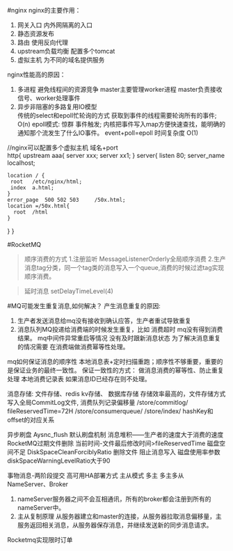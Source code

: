 #nginx
nginx的主要作用：
1. 网关入口 内外网隔离的入口
2. 静态资源发布 
3. 路由  使用反向代理
4. upstream负载均衡 配置多个tomcat
5. 虚拟主机 为不同的域名提供服务

nginx性能高的原因：
1. 多进程 避免线程间的资源竞争  master主要管理worker进程 master负责接收信号、worker处理事件
2. 异步非阻塞的多路复用IO模型   
  传统的select和epoll忙轮询的方式 获取到事件的线程需要轮询所有的事件;  O(n)
  epoll模式:  惊群 事件触发; 内核把事件写入map方便快速查找，能明确的通知那个流发生了什么IO事件。 
  event+poll=epoll  时间复杂度 O(1)

//nginx可以配置多个虚拟主机  域名+port  
http{
    upstream aaa{
        server xxx;
        server xx1;
    }
server{
    listen 80;
    server_name  localhost;
    
    location / {
     root   /etc/nginx/html;
     index  a.html;
    }
    error_page  500 502 503     /50x.html;
    location =/50x.html{
      root  /html
    }
}
}


#RocketMQ
> 顺序消费的方式
1.注册监听 MessageListenerOrderly全局顺序消费
2.生产消息tag分类，同一个tag类的消息写入一个queue,消费的时候过滤tag实现顺序消费。

>延时消息
setDelayTimeLevel(4)

#MQ可能发生重复消息,如何解决？
产生消息重复的原因:
1. 生产者发送消息给mq没有接收到确认应答，生产者重试导致重复
2. 消息队列MQ投递给消费端的时候发生重复，比如 消费超时 mq没有得到消费结果。 mq中间件异常重启等情况 没有及时跟新消息状态
为了解决消息重复的情况需要 在消费端做消费幂等性处理。

mq如何保证消息的顺序性 
本地消息表+定时扫描重跑；顺序性不够重要，重要的是保证业务的最终一致性。 
保证一致性的方式： 做消息消费的幂等性、防止重复处理 本地消费记录表 如果消息ID已经存在则不处理。

消息存储:  文件存储、redis kv存储、 数据库存储
存储效率最高的，文件存储方式写入全局CommitLog文件, 消费队列记录偏移量
/store/commitlog/    fileReservedTime=72H 
/store/consumerqueue/
/store/index/   hashKey和offset的对应关系

异步刷盘 Aysnc_flush  默认刷盘机制
消息堆积——生产者的速度大于消费的速度
RocketMQ过期文件删除  当前时间-文件最后修改时间>fileReservedTime
磁盘空间不足  DiskSpaceCleanForciblyRatio 删除文件
阻止消息写入 磁盘使用率参数 diskSpaceWarningLevelRatio大于90 

事物消息-两阶段提交
高可用HA部署方式   主从模式  多主 多主多从
NameServer、Broker
 1. nameServer服务器之间不会互相通讯，所有的broker都会注册到所有的nameServer中。
 2. 主从复制原理  从服务器建立和master的连接，从服务器拉取消息偏移量，主服务返回相关消息，从服务器保存消息，并继续发送新的同步消息请求。
 
 Rocketmq实现限时订单 

 
 



 




